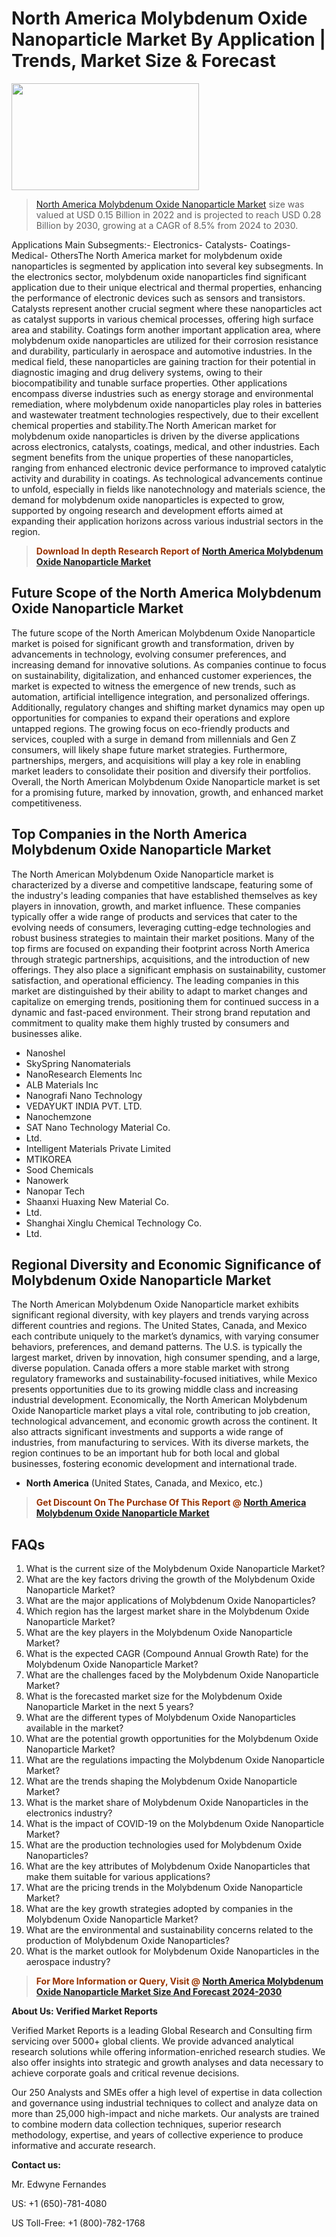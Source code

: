 <p><h1>North America Molybdenum Oxide Nanoparticle Market By Application | Trends, Market Size & Forecast</h1><p><img class="aligncenter size-medium wp-image-105565" src="https://ffe5etoiles.com/wp-content/uploads/2025/01/MST7-300x171.png" alt="" width="300" height="171" /></p><blockquote><p><a href="https://www.verifiedmarketreports.com/download-sample/?rid=413204&utm_source=Github-NA&utm_medium=362" target="_blank">North America Molybdenum Oxide Nanoparticle Market</a> size was valued at USD 0.15 Billion in 2022 and is projected to reach USD 0.28 Billion by 2030, growing at a CAGR of 8.5% from 2024 to 2030.</p></blockquote>Applications Main Subsegments:- Electronics- Catalysts- Coatings- Medical- OthersThe North America market for molybdenum oxide nanoparticles is segmented by application into several key subsegments. In the electronics sector, molybdenum oxide nanoparticles find significant application due to their unique electrical and thermal properties, enhancing the performance of electronic devices such as sensors and transistors. Catalysts represent another crucial segment where these nanoparticles act as catalyst supports in various chemical processes, offering high surface area and stability. Coatings form another important application area, where molybdenum oxide nanoparticles are utilized for their corrosion resistance and durability, particularly in aerospace and automotive industries. In the medical field, these nanoparticles are gaining traction for their potential in diagnostic imaging and drug delivery systems, owing to their biocompatibility and tunable surface properties. Other applications encompass diverse industries such as energy storage and environmental remediation, where molybdenum oxide nanoparticles play roles in batteries and wastewater treatment technologies respectively, due to their excellent chemical properties and stability.The North American market for molybdenum oxide nanoparticles is driven by the diverse applications across electronics, catalysts, coatings, medical, and other industries. Each segment benefits from the unique properties of these nanoparticles, ranging from enhanced electronic device performance to improved catalytic activity and durability in coatings. As technological advancements continue to unfold, especially in fields like nanotechnology and materials science, the demand for molybdenum oxide nanoparticles is expected to grow, supported by ongoing research and development efforts aimed at expanding their application horizons across various industrial sectors in the region.</p><blockquote><p><span style="color: #993300;"><strong>Download In depth Research Report of <a href="https://www.verifiedmarketreports.com/download-sample/?rid=413204&utm_source=Github-NA&utm_medium=362">North America Molybdenum Oxide Nanoparticle Market</a></strong></span></p></blockquote><h2>Future Scope of the North America Molybdenum Oxide Nanoparticle Market</h2><p>The future scope of the North American Molybdenum Oxide Nanoparticle market is poised for significant growth and transformation, driven by advancements in technology, evolving consumer preferences, and increasing demand for innovative solutions. As companies continue to focus on sustainability, digitalization, and enhanced customer experiences, the market is expected to witness the emergence of new trends, such as automation, artificial intelligence integration, and personalized offerings. Additionally, regulatory changes and shifting market dynamics may open up opportunities for companies to expand their operations and explore untapped regions. The growing focus on eco-friendly products and services, coupled with a surge in demand from millennials and Gen Z consumers, will likely shape future market strategies. Furthermore, partnerships, mergers, and acquisitions will play a key role in enabling market leaders to consolidate their position and diversify their portfolios. Overall, the North American Molybdenum Oxide Nanoparticle market is set for a promising future, marked by innovation, growth, and enhanced market competitiveness.</p><h2>Top Companies in the North America Molybdenum Oxide Nanoparticle Market</h2><p>The North American Molybdenum Oxide Nanoparticle market is characterized by a diverse and competitive landscape, featuring some of the industry's leading companies that have established themselves as key players in innovation, growth, and market influence. These companies typically offer a wide range of products and services that cater to the evolving needs of consumers, leveraging cutting-edge technologies and robust business strategies to maintain their market positions. Many of the top firms are focused on expanding their footprint across North America through strategic partnerships, acquisitions, and the introduction of new offerings. They also place a significant emphasis on sustainability, customer satisfaction, and operational efficiency. The leading companies in this market are distinguished by their ability to adapt to market changes and capitalize on emerging trends, positioning them for continued success in a dynamic and fast-paced environment. Their strong brand reputation and commitment to quality make them highly trusted by consumers and businesses alike.</p><p><ul><li>Nanoshel </li><li> SkySpring Nanomaterials </li><li> NanoResearch Elements Inc </li><li> ALB Materials Inc </li><li> Nanografi Nano Technology </li><li> VEDAYUKT INDIA PVT. LTD. </li><li> Nanochemzone </li><li> SAT Nano Technology Material Co. </li><li> Ltd. </li><li> Intelligent Materials Private Limited </li><li> MTIKOREA </li><li> Sood Chemicals </li><li> Nanowerk </li><li> Nanopar Tech </li><li> Shaanxi Huaxing New Material Co. </li><li> Ltd. </li><li> Shanghai Xinglu Chemical Technology Co. </li><li> Ltd.</li></ul></p><h2>Regional Diversity and Economic Significance of Molybdenum Oxide Nanoparticle Market</h2><p>The North American Molybdenum Oxide Nanoparticle market exhibits significant regional diversity, with key players and trends varying across different countries and regions. The United States, Canada, and Mexico each contribute uniquely to the market’s dynamics, with varying consumer behaviors, preferences, and demand patterns. The U.S. is typically the largest market, driven by innovation, high consumer spending, and a large, diverse population. Canada offers a more stable market with strong regulatory frameworks and sustainability-focused initiatives, while Mexico presents opportunities due to its growing middle class and increasing industrial development. Economically, the North American Molybdenum Oxide Nanoparticle market plays a vital role, contributing to job creation, technological advancement, and economic growth across the continent. It also attracts significant investments and supports a wide range of industries, from manufacturing to services. With its diverse markets, the region continues to be an important hub for both local and global businesses, fostering economic development and international trade.</p><ul> <li><strong>North America</strong> (United States, Canada, and Mexico, etc.)</li></ul><blockquote><p><span style="color: #993300;"><strong>Get Discount On The Purchase Of This Report @ <a href="https://www.verifiedmarketreports.com/ask-for-discount/?rid=413204&utm_source=Github-NA&utm_medium=362">North America Molybdenum Oxide Nanoparticle Market</a></strong></span></p></blockquote><h2>FAQs</h2><p><ol> <li>What is the current size of the Molybdenum Oxide Nanoparticle Market?</div><div></li> <li>What are the key factors driving the growth of the Molybdenum Oxide Nanoparticle Market?</div><div></li> <li>What are the major applications of Molybdenum Oxide Nanoparticles?</div><div></li> <li>Which region has the largest market share in the Molybdenum Oxide Nanoparticle Market?</div><div></li> <li>What are the key players in the Molybdenum Oxide Nanoparticle Market?</div><div></li> <li>What is the expected CAGR (Compound Annual Growth Rate) for the Molybdenum Oxide Nanoparticle Market?</div><div></li> <li>What are the challenges faced by the Molybdenum Oxide Nanoparticle Market?</div><div></li> <li>What is the forecasted market size for the Molybdenum Oxide Nanoparticle Market in the next 5 years?</div><div></li> <li>What are the different types of Molybdenum Oxide Nanoparticles available in the market?</div><div></li> <li>What are the potential growth opportunities for the Molybdenum Oxide Nanoparticle Market?</div><div></li> <li>What are the regulations impacting the Molybdenum Oxide Nanoparticle Market?</div><div></li> <li>What are the trends shaping the Molybdenum Oxide Nanoparticle Market?</div><div></li> <li>What is the market share of Molybdenum Oxide Nanoparticles in the electronics industry?</div><div></li> <li>What is the impact of COVID-19 on the Molybdenum Oxide Nanoparticle Market?</div><div></li> <li>What are the production technologies used for Molybdenum Oxide Nanoparticles?</div><div></li> <li>What are the key attributes of Molybdenum Oxide Nanoparticles that make them suitable for various applications?</div><div></li> <li>What are the pricing trends in the Molybdenum Oxide Nanoparticle Market?</div><div></li> <li>What are the key growth strategies adopted by companies in the Molybdenum Oxide Nanoparticle Market?</div><div></li> <li>What are the environmental and sustainability concerns related to the production of Molybdenum Oxide Nanoparticles?</div><div></li> <li>What is the market outlook for Molybdenum Oxide Nanoparticles in the aerospace industry?</div><div></li></ol></p><blockquote><p><span style="color: #993300;"><strong>For More Information or Query, Visit @ <a href="https://www.verifiedmarketreports.com/product/molybdenum-oxide-nanoparticle-market/">North America Molybdenum Oxide Nanoparticle Market Size And Forecast 2024-2030</a></strong></span></p></blockquote><p><strong>About Us: Verified Market Reports</strong></p><p>Verified Market Reports is a leading Global Research and Consulting firm servicing over 5000+ global clients. We provide advanced analytical research solutions while offering information-enriched research studies. We also offer insights into strategic and growth analyses and data necessary to achieve corporate goals and critical revenue decisions.</p><p>Our 250 Analysts and SMEs offer a high level of expertise in data collection and governance using industrial techniques to collect and analyze data on more than 25,000 high-impact and niche markets. Our analysts are trained to combine modern data collection techniques, superior research methodology, expertise, and years of collective experience to produce informative and accurate research.</p><p><strong>Contact us:</strong></p><p>Mr. Edwyne Fernandes</p><p>US: +1 (650)-781-4080</p><p>US Toll-Free: +1 (800)-782-1768</p>
